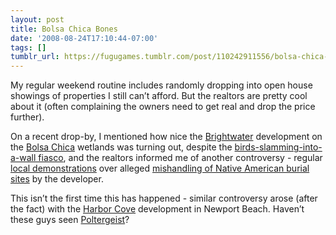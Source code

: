 ```yaml
---
layout: post
title: Bolsa Chica Bones
date: '2008-08-24T17:10:44-07:00'
tags: []
tumblr_url: https://fugugames.tumblr.com/post/110242911556/bolsa-chica-bones
---
```

My regular weekend routine includes randomly dropping into open house showings of properties I still can’t afford. But the realtors are pretty cool about it (often complaining the owners need to get real and drop the price further).

On a recent drop-by, I mentioned how nice the [Brightwater](http://www.brightwaterhb.net/) development on the [Bolsa Chica](http://bolsachica.org/) wetlands was turning out, despite the [birds-slamming-into-a-wall fiasco](http://www.latimes.com/news/local/la-me-bolsa27nov27,1,7770023.story?coll=la-headlines-california&ctrack=1&cset=true), and the realtors informed me of another controversy - regular [local demonstrations](http://natube.magnify.net/item/BNDTHT6THDFWT3F4) over alleged [mishandling of Native American burial sites](http://ocvoice.wordpress.com/2008/04/01/bury-my-heart-at-brightwater/) by the developer.

This isn’t the first time this has happened - similar controversy arose (after the fact) with the [Harbor Cove](http://articles.latimes.com/1997/nov/03/local/me-49809) development in Newport Beach. Haven’t these guys seen [Poltergeist](http://www.imdb.com/title/tt0084516/)?

